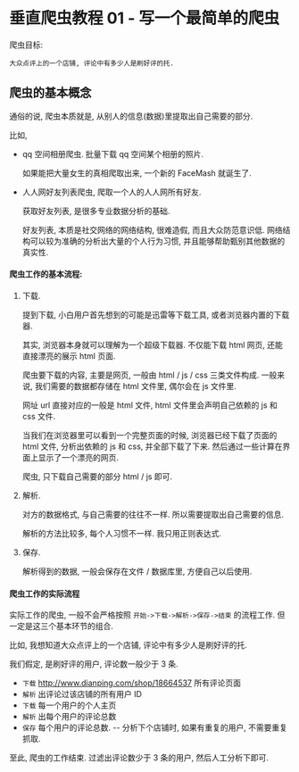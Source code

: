 垂直爬虫教程 01 - 写一个最简单的爬虫
====================================


爬虫目标:

    大众点评上的一个店铺, 评论中有多少人是刷好评的托.


## 爬虫的基本概念

通俗的说, 爬虫本质就是, 从别人的信息(数据)里提取出自己需要的部分.

比如,

- qq 空间相册爬虫. 批量下载 qq 空间某个相册的照片.

    如果能把大量女生的真相爬取出来, 一个新的 FaceMash 就诞生了.

- 人人网好友列表爬虫, 爬取一个人的人人网所有好友.

    获取好友列表, 是很多专业数据分析的基础.
    
    好友列表, 本质是社交网络的网络结构, 很难造假, 而且大众防范意识低.
    网络结构可以较为准确的分析出大量的个人行为习惯, 并且能够帮助甄别其他数据的真实性.


#### 爬虫工作的基本流程:

1. 下载.

    提到下载, 小白用户首先想到的可能是迅雷等下载工具, 或者浏览器内置的下载器.

    其实, 浏览器本身就可以理解为一个超级下载器. 不仅能下载 html 网页, 还能直接漂亮的展示 html 页面.

    爬虫要下载的内容, 主要是网页, 一般由 html / js / css 三类文件构成.
    一般来说, 我们需要的数据都存储在 html 文件里, 偶尔会在 js 文件里.

    网址 url 直接对应的一般是 html 文件, html 文件里会声明自己依赖的 js 和 css 文件.

    当我们在浏览器里可以看到一个完整页面的时候,
    浏览器已经下载了页面的 html 文件, 分析出依赖的 js 和 css, 并全部下载了下来. 然后通过一些计算在界面上显示了一个漂亮的网页.

    爬虫, 只下载自己需要的部分 html / js 即可.

2. 解析.

    对方的数据格式, 与自己需要的往往不一样. 所以需要提取出自己需要的信息.

    解析的方法比较多, 每个人习惯不一样. 我只用正则表达式.

3. 保存.

    解析得到的数据, 一般会保存在文件 / 数据库里, 方便自己以后使用.


#### 爬虫工作的实际流程


实际工作的爬虫, 一般不会严格按照 `开始->下载->解析->保存->结束` 的流程工作.
但一定是这三个基本环节的组合.

比如, 我想知道大众点评上的一个店铺, 评论中有多少人是刷好评的托.

我们假定, 是刷好评的用户, 评论数一般少于 3 条.

- `下载` http://www.dianping.com/shop/18664537 所有评论页面
- `解析` 出评论过该店铺的所有用户 ID
- `下载` 每一个用户的个人主页
- `解析` 出每个用户的评论总数
- `保存` 每个用户的评论总数. -- 分析下个店铺时, 如果有重复的用户, 不需要重复抓取.

至此, 爬虫的工作结束. 过滤出评论数少于 3 条的用户, 然后人工分析下即可.
